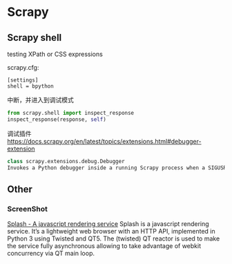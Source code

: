 # Scrapy

## Scrapy shell

testing XPath or CSS expressions

scrapy.cfg:
``` 
[settings]
shell = bpython
```

中断，并进入到调试模式
``` python
from scrapy.shell import inspect_response
inspect_response(response, self)
```

调试插件
https://docs.scrapy.org/en/latest/topics/extensions.html#debugger-extension
```python
class scrapy.extensions.debug.Debugger
Invokes a Python debugger inside a running Scrapy process when a SIGUSR2 signal is received. After the debugger is exited, the Scrapy process continues running normally.
```

## Other

### ScreenShot
[Splash - A javascript rendering service](https://docs.scrapy.org/en/latest/topics/item-pipeline.html#take-screenshot-of-item)
Splash is a javascript rendering service. It’s a lightweight web browser with an HTTP API, implemented in Python 3 using Twisted and QT5. The (twisted) QT reactor is used to make the service fully asynchronous allowing to take advantage of webkit concurrency via QT main loop. 